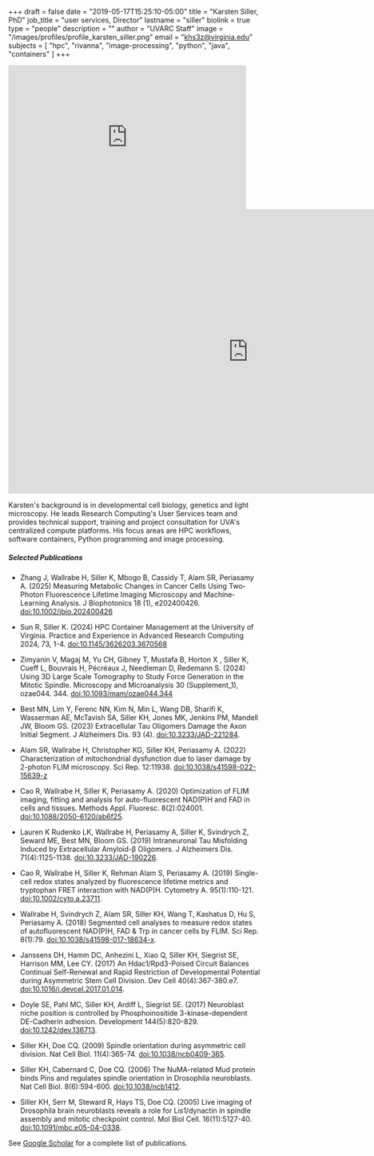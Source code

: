 +++
draft = false
date = "2019-05-17T15:25:10-05:00"
title = "Karsten Siller, PhD"
job_title = "user services, Director" 
lastname = "siller"
biolink = true
type = "people"
description = ""
author = "UVARC Staff"
image = "/images/profiles/profile_karsten_siller.png"
email = "khs3z@virginia.edu"
subjects = [
  "hpc",
  "rivanna",
  "image-processing",
  "python",
  "java",
  "containers"
]
+++

<iframe src="https://myuva.sharepoint.com/sites/ResearchComputing-CCOAssets/_layouts/15/Doc.aspx?sourcedoc={31c0da35-5c45-464c-af29-0981469e131e}&amp;action=embedview&amp;wdAr=1.7770833333333333" width="476px" height="288px" frameborder="0">This is an embedded <a target="_blank" href="https://office.com">Microsoft Office</a> presentation, powered by <a target="_blank" href="https://office.com/webapps">Office</a>.</iframe>

<iframe src="https://docs.google.com/presentation/d/e/2PACX-1vQTB4bVBO3hoH-t01J4r4PiUBmrweGzXYHbnx4Qq4ztDXoCk_Cf-JPoMbA5A2dvW2rpMa1wScxjE0BO/pubembed?start=false&loop=false&delayms=3000" frameborder="0" width="960" height="569" allowfullscreen="true" mozallowfullscreen="true" webkitallowfullscreen="true"></iframe>

Karsten's background is in developmental cell biology, genetics and light microscopy. He leads Research Computing's User Services team and provides technical support, training and project consultation for UVA's centralized compute platforms. His focus areas are HPC workflows, software containers, Python programming and image processing.

##### Selected Publications

* Zhang J, Wallrabe H, Siller K, Mbogo B, Cassidy T, Alam SR, Periasamy A. (2025) Measuring Metabolic Changes in Cancer Cells Using Two‐Photon Fluorescence Lifetime Imaging Microscopy and Machine‐Learning Analysis. J Biophotonics 18 (1), e202400426. [doi:10.1002/jbio.202400426](https://onlinelibrary.wiley.com/doi/10.1002/jbio.202400426)

* Sun R, Siller K. (2024) HPC Container Management at the University of Virginia. Practice and Experience in Advanced Research Computing 2024, 73, 1-4. [doi:10.1145/3626203.3670568](https://dl.acm.org/doi/abs/10.1145/3626203.3670568)

* Zimyanin V, Magaj M, Yu CH, Gibney T, Mustafa B, Horton X , Siller K, Cueff L, Bouvrais H, Pécréaux J, Needleman D, Redemann S. (2024) Using 3D Large Scale Tomography to Study Force Generation in the Mitotic Spindle. Microscopy and Microanalysis 30 (Supplement_1), ozae044. 344. [doi:10.1093/mam/ozae044.344](https://doi.org/10.1093/mam/ozae044.344)

* Best MN, Lim Y, Ferenc NN, Kim N, Min L, Wang DB, Sharifi K, Wasserman AE, McTavish SA, Siller KH, Jones MK, Jenkins PM, Mandell JW, Bloom GS. (2023) Extracellular Tau Oligomers Damage the Axon Initial Segment. J Alzheimers Dis. 93 (4). [doi:10.3233/JAD-221284](https://doi.org/10.3233/JAD-221284). 

* Alam SR, Wallrabe H, Christopher KG, Siller KH, Periasamy A. (2022) Characterization of mitochondrial dysfunction due to laser damage by 2-photon FLIM microscopy. Sci Rep. 12:11938. [doi:10.1038/s41598-022-15639-z](https://doi.org/10.1038/s41598-022-15639-z)

* Cao R, Wallrabe H, Siller K, Periasamy A. (2020) Optimization of FLIM imaging, fitting and analysis for auto-fluorescent NAD(P)H and FAD in cells and tissues. Methods Appl. Fluoresc. 8(2):024001. [doi:10.1088/2050-6120/ab6f25](https://doi.org/10.1088/2050-6120/ab6f25).

* Lauren K Rudenko LK, Wallrabe H, Periasamy A, Siller K, Svindrych Z, Seward ME, Best MN, Bloom GS. (2019) Intraneuronal Tau Misfolding Induced by Extracellular Amyloid-β Oligomers. J Alzheimers Dis. 71(4):1125-1138. [doi:10.3233/JAD-190226](https://doi.org/10.3233/jad-190226).

* Cao R, Wallrabe H, Siller K, Rehman Alam S, Periasamy A. (2019) Single-cell redox states analyzed by fluorescence lifetime metrics and tryptophan FRET interaction with NAD(P)H.
Cytometry A. 95(1):110-121. [doi:10.1002/cyto.a.23711](https://doi.org/10.1002/cyto.a.23711).

* Wallrabe H, Svindrych Z, Alam SR, Siller KH, Wang T, Kashatus D, Hu S, Periasamy A. (2018) Segmented cell analyses to measure redox states of autofluorescent NAD(P)H, FAD & Trp in cancer cells by FLIM. Sci Rep. 8(1):79. [doi:10.1038/s41598-017-18634-x](https://doi.org/10.1038/s41598-017-18634-x).

* Janssens DH, Hamm DC, Anhezini L, Xiao Q, Siller KH, Siegrist SE, Harrison MM, Lee CY. (2017) An Hdac1/Rpd3-Poised Circuit Balances Continual Self-Renewal and Rapid Restriction of Developmental Potential during Asymmetric Stem Cell Division. Dev Cell 40(4):367-380.e7. [doi:10.1016/j.devcel.2017.01.014](https://doi.org/10.1016/j.devcel.2017.01.014).

* Doyle SE, Pahl MC, Siller KH, Ardiff L, Siegrist SE. (2017) Neuroblast niche position is controlled by Phosphoinositide 3-kinase-dependent DE-Cadherin adhesion. Development 144(5):820-829. [doi:10.1242/dev.136713](https://doi.org/10.1242/dev.136713).

* Siller KH, Doe CQ. (2009) Spindle orientation during asymmetric cell division. Nat Cell Biol. 11(4):365-74. [doi:10.1038/ncb0409-365](https://doi.org/10.1038/ncb0409-365).

* Siller KH, Cabernard C, Doe CQ. (2006) The NuMA-related Mud protein binds Pins and regulates spindle orientation in Drosophila neuroblasts. Nat Cell Biol. 8(6):594-600. [doi:10.1038/ncb1412](https://doi.org/10.1038/ncb1412).

* Siller KH, Serr M, Steward R, Hays TS, Doe CQ. (2005) Live imaging of Drosophila brain neuroblasts reveals a role for Lis1/dynactin in spindle assembly and mitotic checkpoint control. Mol Biol Cell. 16(11):5127-40. [doi:10.1091/mbc.e05-04-0338](https://doi.org/10.1091/mbc.e05-04-0338).

See [Google Scholar](https://scholar.google.com/citations?hl=en&user=RRCzKhwAAAAJ&view_op=list_works) for a complete list of publications.
